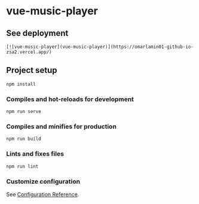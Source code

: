# vue-music-player

## See deployment
```
[![vue-music-player](vue-music-player)](https://omarlamin01-github-io-zsa2.vercel.app/)
```

## Project setup
```
npm install
```

### Compiles and hot-reloads for development
```
npm run serve
```

### Compiles and minifies for production
```
npm run build
```

### Lints and fixes files
```
npm run lint
```

### Customize configuration
See [Configuration Reference](https://cli.vuejs.org/config/).
